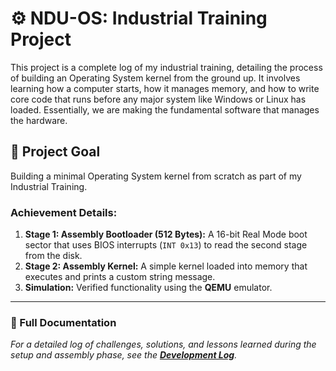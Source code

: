 # ⚙️ NDU-OS: Industrial Training Project

This project is a complete log of my industrial training, detailing the process of building an Operating System kernel from the ground up. It involves learning how a computer starts, how it manages memory, and how to write core code that runs before any major system like Windows or Linux has loaded. Essentially, we are making the fundamental software that manages the hardware.

## 🎯 Project Goal
Building a minimal Operating System kernel from scratch as part of my Industrial Training.

### Achievement Details:
1.  **Stage 1: Assembly Bootloader (512 Bytes):** A 16-bit Real Mode boot sector that uses BIOS interrupts (`INT 0x13`) to read the second stage from the disk.
2.  **Stage 2: Assembly Kernel:** A simple kernel loaded into memory that executes and prints a custom string message.
3.  **Simulation:** Verified functionality using the **QEMU** emulator.

---
### 📖 Full Documentation
*For a detailed log of challenges, solutions, and lessons learned during the setup and assembly phase, see the **[Development Log](docs/DEVELOPMENT_LOG.md)**.*
